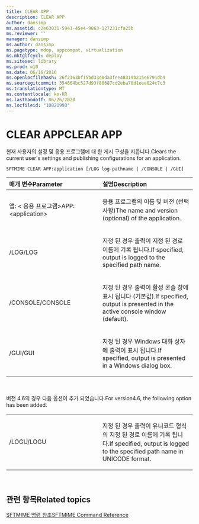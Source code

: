 ```yaml
---
title: CLEAR APP
description: CLEAR APP
author: dansimp
ms.assetid: c2e63031-5941-45e4-9863-127231cfa25b
ms.reviewer: ''
manager: dansimp
ms.author: dansimp
ms.pagetype: mdop, appcompat, virtualization
ms.mktglfcycl: deploy
ms.sitesec: library
ms.prod: w10
ms.date: 06/16/2016
ms.openlocfilehash: 26f2363bf15bd33d0da3fee48319b215e6791db9
ms.sourcegitcommit: 354664bc527d93f80687cd2eba70d1eea024c7c3
ms.translationtype: MT
ms.contentlocale: ko-KR
ms.lasthandoff: 06/26/2020
ms.locfileid: "10821993"
---
```

# <span data-ttu-id="5753a-103">CLEAR APP</span><span class="sxs-lookup"><span data-stu-id="5753a-103">CLEAR APP</span></span>


<span data-ttu-id="5753a-104">현재 사용자의 설정 및 응용 프로그램에 대 한 게시 구성을 지웁니다.</span><span class="sxs-lookup"><span data-stu-id="5753a-104">Clears the current user's settings and publishing configurations for an application.</span></span>

`SFTMIME CLEAR APP:application [/LOG log-pathname | /CONSOLE | /GUI]`

<table>
<colgroup>
<col width="50%" />
<col width="50%" />
</colgroup>
<thead>
<tr class="header">
<th align="left"><span data-ttu-id="5753a-105">매개 변수</span><span class="sxs-lookup"><span data-stu-id="5753a-105">Parameter</span></span></th>
<th align="left"><span data-ttu-id="5753a-106">설명</span><span class="sxs-lookup"><span data-stu-id="5753a-106">Description</span></span></th>
</tr>
</thead>
<tbody>
<tr class="odd">
<td align="left"><p><span data-ttu-id="5753a-107">앱: &lt; 응용 프로그램&gt;</span><span class="sxs-lookup"><span data-stu-id="5753a-107">APP:&lt;application&gt;</span></span></p></td>
<td align="left"><p><span data-ttu-id="5753a-108">응용 프로그램의 이름 및 버전 (선택 사항)</span><span class="sxs-lookup"><span data-stu-id="5753a-108">The name and version (optional) of the application.</span></span></p></td>
</tr>
<tr class="even">
<td align="left"><p><span data-ttu-id="5753a-109">/LOG</span><span class="sxs-lookup"><span data-stu-id="5753a-109">/LOG</span></span></p></td>
<td align="left"><p><span data-ttu-id="5753a-110">지정 된 경우 출력이 지정 된 경로 이름에 기록 됩니다.</span><span class="sxs-lookup"><span data-stu-id="5753a-110">If specified, output is logged to the specified path name.</span></span></p></td>
</tr>
<tr class="odd">
<td align="left"><p><span data-ttu-id="5753a-111">/CONSOLE</span><span class="sxs-lookup"><span data-stu-id="5753a-111">/CONSOLE</span></span></p></td>
<td align="left"><p><span data-ttu-id="5753a-112">지정 된 경우 출력이 활성 콘솔 창에 표시 됩니다 (기본값).</span><span class="sxs-lookup"><span data-stu-id="5753a-112">If specified, output is presented in the active console window (default).</span></span></p></td>
</tr>
<tr class="even">
<td align="left"><p><span data-ttu-id="5753a-113">/GUI</span><span class="sxs-lookup"><span data-stu-id="5753a-113">/GUI</span></span></p></td>
<td align="left"><p><span data-ttu-id="5753a-114">지정 된 경우 Windows 대화 상자에 출력이 표시 됩니다.</span><span class="sxs-lookup"><span data-stu-id="5753a-114">If specified, output is presented in a Windows dialog box.</span></span></p></td>
</tr>
</tbody>
</table>

 

<span data-ttu-id="5753a-115">버전 4.6의 경우 다음 옵션이 추가 되었습니다.</span><span class="sxs-lookup"><span data-stu-id="5753a-115">For version4.6, the following option has been added.</span></span>

<table>
<colgroup>
<col width="50%" />
<col width="50%" />
</colgroup>
<tbody>
<tr class="odd">
<td align="left"><p><span data-ttu-id="5753a-116">/LOGU</span><span class="sxs-lookup"><span data-stu-id="5753a-116">/LOGU</span></span></p></td>
<td align="left"><p><span data-ttu-id="5753a-117">지정 된 경우 출력이 유니코드 형식의 지정 된 경로 이름에 기록 됩니다.</span><span class="sxs-lookup"><span data-stu-id="5753a-117">If specified, output is logged to the specified path name in UNICODE format.</span></span></p></td>
</tr>
</tbody>
</table>

 

## <span data-ttu-id="5753a-118">관련 항목</span><span class="sxs-lookup"><span data-stu-id="5753a-118">Related topics</span></span>


[<span data-ttu-id="5753a-119">SFTMIME 명령 참조</span><span class="sxs-lookup"><span data-stu-id="5753a-119">SFTMIME Command Reference</span></span>](sftmime--command-reference.md)

 

 





